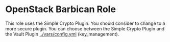 # OpenStack Barbican Role

This role uses the Simple Crypto Plugin. You should consider to change to a more secure plugin. You can choose between the Simple Crypto Plugin and the Vault Plugin [../vars/config.yml](../../vars/config.yml) (key_management).